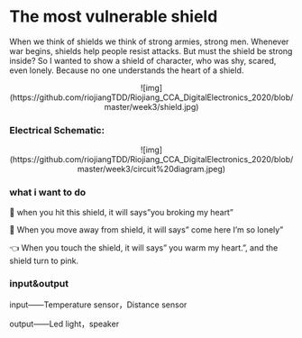  

# The most vulnerable shield 

When we think of shields we think of strong armies, strong men. Whenever war begins, shields help people resist attacks. But must the shield be strong inside?
So I wanted to show a shield of character, who was shy, scared, even lonely. Because no one understands the heart of a shield.

 <p align="center">
 ![img](https://github.com/riojiangTDD/Riojiang_CCA_DigitalElectronics_2020/blob/master/week3/shield.jpg)
 </p >

### Electrical Schematic:
<p align="center">
 ![img](https://github.com/riojiangTDD/Riojiang_CCA_DigitalElectronics_2020/blob/master/week3/circuit%20diagram.jpeg)
 </p >


### what i want to do  

🔪 when you hit this shield, it will says”you broking my heart”

📏 When you move away from shield, it will says” come here I’m so lonely”

👈 When you touch the shield, it will says” you warm my heart.”, and the shield turn to pink.


### input&output
input——Temperature sensor，Distance sensor

output——Led light，speaker



 


 
 

